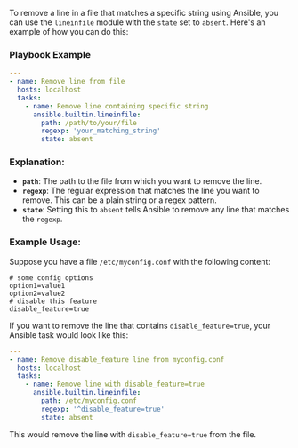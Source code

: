 To remove a line in a file that matches a specific string using Ansible, you can use the `lineinfile` module with the `state` set to `absent`. Here's an example of how you can do this:

### Playbook Example

```yaml
---
- name: Remove line from file
  hosts: localhost
  tasks:
    - name: Remove line containing specific string
      ansible.builtin.lineinfile:
        path: /path/to/your/file
        regexp: 'your_matching_string'
        state: absent
```

### Explanation:
- **`path`**: The path to the file from which you want to remove the line.
- **`regexp`**: The regular expression that matches the line you want to remove. This can be a plain string or a regex pattern.
- **`state`**: Setting this to `absent` tells Ansible to remove any line that matches the `regexp`.

### Example Usage:

Suppose you have a file `/etc/myconfig.conf` with the following content:

```
# some config options
option1=value1
option2=value2
# disable this feature
disable_feature=true
```

If you want to remove the line that contains `disable_feature=true`, your Ansible task would look like this:

```yaml
---
- name: Remove disable_feature line from myconfig.conf
  hosts: localhost
  tasks:
    - name: Remove line with disable_feature=true
      ansible.builtin.lineinfile:
        path: /etc/myconfig.conf
        regexp: '^disable_feature=true'
        state: absent
```

This would remove the line with `disable_feature=true` from the file.

